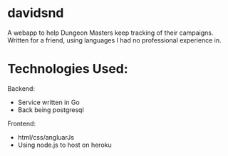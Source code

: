 # davidsnd

A webapp to help Dungeon Masters keep tracking of their campaigns.  Written for a friend, using languages I had no professional experience in.

# Technologies Used:
Backend:
- Service written in Go
- Back being postgresql

Frontend:
- html/css/angluarJs
- Using node.js to host on heroku


